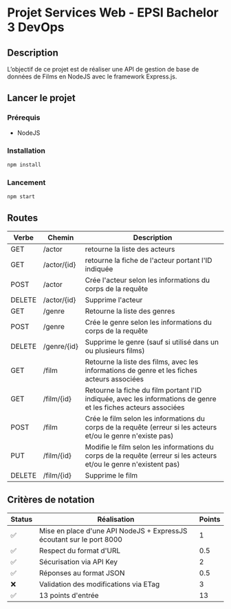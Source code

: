 # Projet Services Web - EPSI Bachelor 3 DevOps

## Description

L’objectif de ce projet est de réaliser une API de gestion de base de données de Films en
NodeJS avec le framework Express.js.

## Lancer le projet

### Prérequis

- NodeJS

### Installation

```bash
npm install
```

### Lancement

```bash
npm start
```

## Routes

| Verbe  | Chemin      | Description                                                                                                         |
| ------ | ----------- | ------------------------------------------------------------------------------------------------------------------- |
| GET    | /actor      | retourne la liste des acteurs                                                                                       |
| GET    | /actor/{id} | retourne la fiche de l'acteur portant l'ID indiquée                                                                 |
| POST   | /actor      | Crée l'acteur selon les informations du corps de la requête                                                         |
| DELETE | /actor/{id} | Supprime l'acteur                                                                                                   |
| GET    | /genre      | Retourne la liste des genres                                                                                        |
| POST   | /genre      | Crée le genre selon les informations du corps de la requête                                                         |
| DELETE | /genre/{id} | Supprime le genre (sauf si utilisé dans un ou plusieurs films)                                                      |
| GET    | /film       | Retourne la liste des films, avec les informations de genre et les fiches acteurs associées                         |
| GET    | /film/{id}  | Retourne la fiche du film portant l'ID indiquée, avec les informations de genre et les fiches acteurs associées     |
| POST   | /film       | Crée le film selon les informations du corps de la requête (erreur si les acteurs et/ou le genre n'existe pas)      |
| PUT    | /film/{id}  | Modifie le film selon les informations du corps de la requête (erreur si les acteurs et/ou le genre n'existent pas) |
| DELETE | /film/{id}  | Supprime le film                                                                                                    |

## Critères de notation

| Status | Réalisation                                                          | Points |
| ------ | -------------------------------------------------------------------- | ------ |
| ✅     | Mise en place d'une API NodeJS + ExpressJS écoutant sur le port 8000 | 1      |
| ✅     | Respect du format d'URL                                              | 0.5    |
| ✅     | Sécurisation via API Key                                             | 2      |
| ✅     | Réponses au format JSON                                              | 0.5    |
| ❌     | Validation des modifications via ETag                                | 3      |
| ✅     | 13 points d'entrée                                                   | 13     |
